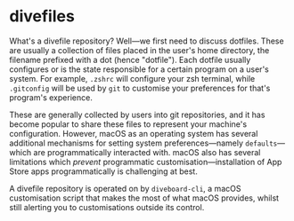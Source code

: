 # divefiles

What's a divefile repository? Well—we first need to discuss dotfiles. These are usually a collection of files placed in the user's home directory, the filename prefixed with a dot (hence "dotfile"). Each dotfile usually configures or is the state responsible for a certain program on a user's system. For example, `.zshrc` will configure your zsh terminal, while `.gitconfig` will be used by `git` to customise your preferences for that's program's experience.

These are generally collected by users into git repositories, and it has become popular to share these files to represent your machine's configuration. However, macOS as an operating system has several additional mechanisms for setting system preferences—namely `defaults`—which are programmatically interacted with. macOS also has several limitations which _prevent_ programmatic customisation—installation of App Store apps programmatically is challenging at best.

A divefile repository is operated on by `diveboard-cli`, a macOS customisation script that makes the most of what macOS provides, whilst still alerting you to customisations outside its control.
